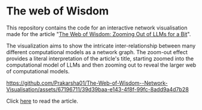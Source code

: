 # The web of Wisdom

This repository contains the code for an interactive network visualisation made for the article "[The Web of Wisdom: Zooming Out of LLMs for a Bit](https://medium.com/@prakarsha/the-web-of-wisdom-zooming-out-of-llms-for-a-bit-6c2007d15108)". 

The visualization aims to show the intricate inter-relationship between many different computational models as a network graph. The zoom-out effect provides a literal interpretation of the article's title, starting zoomed into the computational model of LLMs and then zooming out to reveal the larger web of computational models.

https://github.com/Prakarsha01/The-Web-of-Wisdom--Network-Visualisation/assets/67196711/39d39baa-e143-4f8f-99fc-8add9a4d7b28

Click [here](https://medium.com/@prakarsha/the-web-of-wisdom-zooming-out-of-llms-for-a-bit-6c2007d15108) to read the article. 

